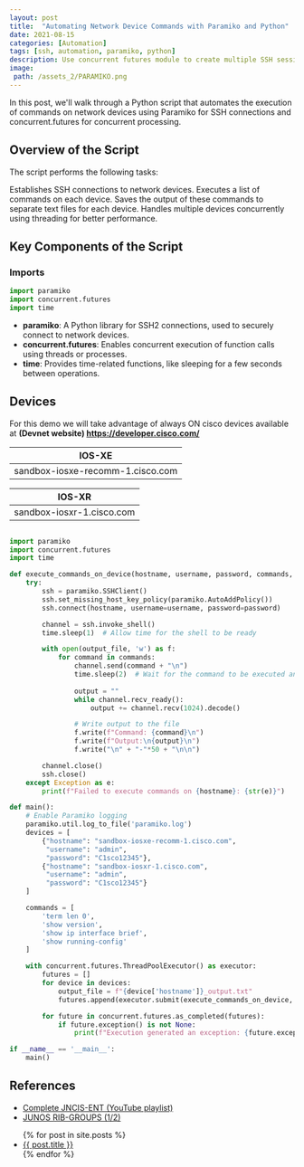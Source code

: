 ```yaml
---
layout: post
title:  "Automating Network Device Commands with Paramiko and Python"
date: 2021-08-15
categories: [Automation]
tags: [ssh, automation, paramiko, python]
description: Use concurrent futures module to create multiple SSH sessions using Paramiko
image:
 path: /assets_2/PARAMIKO.png
---
```



<!-- ![Paramiko](/assets_2/PARAMIKO.png){: .shadow } -->

<!-- <span style="font-family: 'Roboto', sans-serif;">This text will use the Roboto font.</span> -->


In this post, we'll walk through a Python script that automates the execution of commands on network devices using Paramiko for SSH connections and concurrent.futures for concurrent processing.


## Overview of the Script

The script performs the following tasks:

Establishes SSH connections to network devices.
Executes a list of commands on each device.
Saves the output of these commands to separate text files for each device.
Handles multiple devices concurrently using threading for better performance.
## Key Components of the Script

### Imports
```python
import paramiko
import concurrent.futures
import time
```
* **paramiko**: A Python library for SSH2 connections, used to securely connect to network devices.
* **concurrent.futures**: Enables concurrent execution of function calls using threads or processes.
* **time**: Provides time-related functions, like sleeping for a few seconds between operations.

## Devices

For this demo we will take advantage of always ON cisco devices available at **(Devnet website) <https://developer.cisco.com/>** 

|         IOS-XE        |
|------------------------------|
| sandbox-iosxe-recomm-1.cisco.com|

|         IOS-XR        |
|------------------------------|
| sandbox-iosxr-1.cisco.com |


```python

import paramiko
import concurrent.futures
import time

def execute_commands_on_device(hostname, username, password, commands, output_file):
    try:
        ssh = paramiko.SSHClient()
        ssh.set_missing_host_key_policy(paramiko.AutoAddPolicy())
        ssh.connect(hostname, username=username, password=password)

        channel = ssh.invoke_shell()
        time.sleep(1)  # Allow time for the shell to be ready

        with open(output_file, 'w') as f:
            for command in commands:
                channel.send(command + "\n")
                time.sleep(2)  # Wait for the command to be executed and output to be generated
                
                output = ""
                while channel.recv_ready():
                    output += channel.recv(1024).decode()

                # Write output to the file
                f.write(f"Command: {command}\n")
                f.write(f"Output:\n{output}\n")
                f.write("\n" + "-"*50 + "\n\n")

        channel.close()
        ssh.close()
    except Exception as e:
        print(f"Failed to execute commands on {hostname}: {str(e)}")

def main():
    # Enable Paramiko logging
    paramiko.util.log_to_file('paramiko.log')
    devices = [
        {"hostname": "sandbox-iosxe-recomm-1.cisco.com", 
         "username": "admin", 
         "password": "C1sco12345"},
        {"hostname": "sandbox-iosxr-1.cisco.com", 
         "username": "admin", 
         "password": "C1sco12345"}
    ]

    commands = [
        'term len 0',
        'show version',
        'show ip interface brief',
        'show running-config'
    ]

    with concurrent.futures.ThreadPoolExecutor() as executor:
        futures = []
        for device in devices:
            output_file = f"{device['hostname']}_output.txt"
            futures.append(executor.submit(execute_commands_on_device, device['hostname'], device['username'], device['password'], commands, output_file))

        for future in concurrent.futures.as_completed(futures):
            if future.exception() is not None:
                print(f"Execution generated an exception: {future.exception()}")

if __name__ == '__main__':
    main()
```


## References

- [Complete JNCIS-ENT (YouTube playlist)](https://www.youtube.com/playlist?list=PLsPPnwREYxwvQMlVtfpKU34uTwShws-3b)
- [JUNOS RIB-GROUPS (1/2)](https://momcanfixanything.com/junos-rib-groups-1-2/)




<ul>
  {% for post in site.posts %}
    <li>
      <a href="{{ post.url }}">{{ post.title }}</a>
    </li>
  {% endfor %}
</ul>

